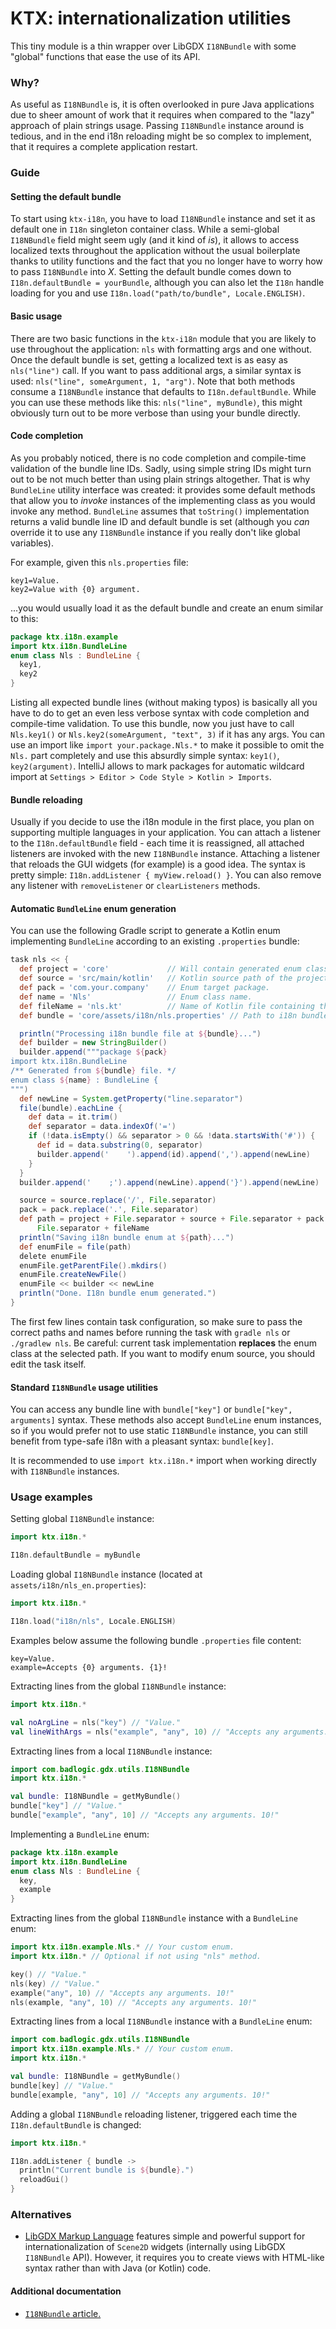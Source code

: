 # KTX: internationalization utilities

This tiny module is a thin wrapper over LibGDX `I18NBundle` with some "global" functions that ease the use of its API.

### Why?

As useful as `I18NBundle` is, it is often overlooked in pure Java applications due to sheer amount of work that it
requires when compared to the "lazy" approach of plain strings usage. Passing `I18NBundle` instance around is tedious,
and in the end i18n reloading might be so complex to implement, that it requires a complete application restart.

### Guide

#### Setting the default bundle

To start using `ktx-i18n`, you have to load `I18NBundle` instance and set it as default one in `I18n` singleton container
class. While a semi-global `I18NBundle` field might seem ugly (and it kind of *is*), it allows to access localized texts
throughout the application without the usual boilerplate thanks to utility functions and the fact that you no longer have
to worry how to pass `I18NBundle` into *X*. Setting the default bundle comes down to `I18n.defaultBundle = yourBundle`,
although you can also let the `I18n` handle loading for you and use `I18n.load("path/to/bundle", Locale.ENGLISH)`.

#### Basic usage

There are two basic functions in the `ktx-i18n` module that you are likely to use throughout the application: `nls` with
formatting args and one without. Once the default bundle is set, getting a localized text is as easy as `nls("line")`
call. If you want to pass additional args, a similar syntax is used: `nls("line", someArgument, 1, "arg")`. Note that
both methods consume a `I18NBundle` instance that defaults to `I18n.defaultBundle`. While you can use these methods like
this: `nls("line", myBundle)`, this might obviously turn out to be more verbose than using your bundle directly.

#### Code completion

As you probably noticed, there is no code completion and compile-time validation of the bundle line IDs. Sadly, using
simple string IDs might turn out to be not much better than using plain strings altogether. That is why `BundleLine`
utility interface was created: it provides some default methods that allow you to *invoke* instances of the implementing
class as you would invoke any method. `BundleLine` assumes that `toString()` implementation returns a valid bundle line
ID and default bundle is set (although you *can* override it to use any `I18NBundle` instance if you really don't like
global variables).

For example, given this `nls.properties` file:

```
key1=Value.
key2=Value with {0} argument.
```

...you would usually load it as the default bundle and create an enum similar to this:

```Kotlin
package ktx.i18n.example
import ktx.i18n.BundleLine
enum class Nls : BundleLine {
  key1,
  key2
}
```

Listing all expected bundle lines (without making typos) is basically all you have to do to get an even less verbose
syntax with code completion and compile-time validation. To use this bundle, now you just have to call `Nls.key1()` or
`Nls.key2(someArgument, "text", 3)` if it has any args. You can use an import like `import your.package.Nls.*` to
make it possible to omit the `Nls.` part completely and use this absurdly simple syntax: `key1()`, `key2(argument)`.
IntelliJ allows to mark packages for automatic wildcard import at `Settings > Editor > Code Style > Kotlin > Imports`.

#### Bundle reloading

Usually if you decide to use the i18n module in the first place, you plan on supporting multiple languages in your
application. You can attach a listener to the `I18n.defaultBundle` field - each time it is reassigned, all attached
listeners are invoked with the new `I18NBundle` instance. Attaching a listener that reloads the GUI widgets (for example)
is a good idea. The syntax is pretty simple: `I18n.addListener { myView.reload() }`. You can also remove any listener
with `removeListener` or `clearListeners` methods.

#### Automatic `BundleLine` enum generation

You can use the following Gradle script to generate a Kotlin enum implementing `BundleLine` according to an existing
`.properties` bundle:

```Groovy
task nls << {
  def project = 'core'             // Will contain generated enum class. 
  def source = 'src/main/kotlin'   // Kotlin source path of the project.
  def pack = 'com.your.company'    // Enum target package.
  def name = 'Nls'                 // Enum class name.
  def fileName = 'nls.kt'          // Name of Kotlin file containing the enum.
  def bundle = 'core/assets/i18n/nls.properties' // Path to i18n bundle file.

  println("Processing i18n bundle file at ${bundle}...")
  def builder = new StringBuilder()
  builder.append("""package ${pack}
import ktx.i18n.BundleLine
/** Generated from ${bundle} file. */
enum class ${name} : BundleLine {
""")
  def newLine = System.getProperty("line.separator")
  file(bundle).eachLine {
    def data = it.trim()
    def separator = data.indexOf('=')
    if (!data.isEmpty() && separator > 0 && !data.startsWith('#')) {
      def id = data.substring(0, separator)
      builder.append('    ').append(id).append(',').append(newLine)
    }
  }
  builder.append('    ;').append(newLine).append('}').append(newLine)

  source = source.replace('/', File.separator)
  pack = pack.replace('.', File.separator)
  def path = project + File.separator + source + File.separator + pack +
      File.separator + fileName
  println("Saving i18n bundle enum at ${path}...")
  def enumFile = file(path)
  delete enumFile
  enumFile.getParentFile().mkdirs()
  enumFile.createNewFile()
  enumFile << builder << newLine
  println("Done. I18n bundle enum generated.")
}
```

The first few lines contain task configuration, so make sure to pass the correct paths and names before running the task
with `gradle nls` or `./gradlew nls`. Be careful: current task implementation **replaces** the enum class at the selected
path. If you want to modify enum source, you should edit the task itself.

#### Standard `I18NBundle` usage utilities

You can access any bundle line with `bundle["key"]` or `bundle["key", arguments]` syntax. These methods also accept
`BundleLine` enum instances, so if you would prefer not to use static `I18NBundle` instance, you can still benefit from
type-safe i18n with a pleasant syntax: `bundle[key]`.

It is recommended to use `import ktx.i18n.*` import when working directly with `I18NBundle` instances.

### Usage examples

Setting global `I18NBundle` instance:
```Kotlin
import ktx.i18n.*

I18n.defaultBundle = myBundle
```

Loading global `I18NBundle` instance (located at `assets/i18n/nls_en.properties`):
```Kotlin
import ktx.i18n.*

I18n.load("i18n/nls", Locale.ENGLISH)
```

Examples below assume the following bundle `.properties` file content:
```
key=Value.
example=Accepts {0} arguments. {1}!
```

Extracting lines from the global `I18NBundle` instance:
```Kotlin
import ktx.i18n.*

val noArgLine = nls("key") // "Value."
val lineWithArgs = nls("example", "any", 10) // "Accepts any arguments. 10!"
```

Extracting lines from a local `I18NBundle` instance:
```Kotlin
import com.badlogic.gdx.utils.I18NBundle
import ktx.i18n.*

val bundle: I18NBundle = getMyBundle()
bundle["key"] // "Value."
bundle["example", "any", 10] // "Accepts any arguments. 10!"
```

Implementing a `BundleLine` enum:
```Kotlin
package ktx.i18n.example
import ktx.i18n.BundleLine
enum class Nls : BundleLine {
  key,
  example
}
```

Extracting lines from the global `I18NBundle` instance with a `BundleLine` enum:
```Kotlin
import ktx.i18n.example.Nls.* // Your custom enum.
import ktx.i18n.* // Optional if not using "nls" method.

key() // "Value."
nls(key) // "Value."
example("any", 10) // "Accepts any arguments. 10!"
nls(example, "any", 10) // "Accepts any arguments. 10!"
```

Extracting lines from a local `I18NBundle` instance with a `BundleLine` enum:
```Kotlin
import com.badlogic.gdx.utils.I18NBundle
import ktx.i18n.example.Nls.* // Your custom enum.
import ktx.i18n.*

val bundle: I18NBundle = getMyBundle()
bundle[key] // "Value."
bundle[example, "any", 10] // "Accepts any arguments. 10!"
```

Adding a global `I18NBundle` reloading listener, triggered each time the `I18n.defaultBundle` is changed:
```Kotlin
import ktx.i18n.*

I18n.addListener { bundle ->
  println("Current bundle is ${bundle}.")
  reloadGui()
}
```

### Alternatives

- [LibGDX Markup Language](https://github.com/czyzby/gdx-lml/tree/master/lml) features simple and powerful support for
internationalization of `Scene2D` widgets (internally using LibGDX `I18NBundle` API). However, it requires you to create
views with HTML-like syntax rather than with Java (or Kotlin) code.

#### Additional documentation

- [`I18NBundle` article.](https://github.com/libgdx/libgdx/wiki/Internationalization-and-Localization)

